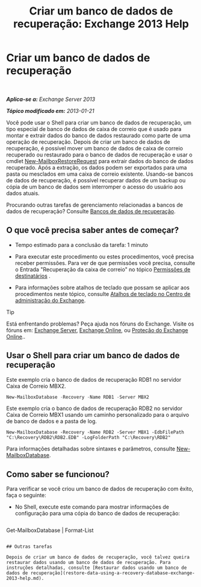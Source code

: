 ﻿---
title: 'Criar um banco de dados de recuperação: Exchange 2013 Help'
TOCTitle: Criar um banco de dados de recuperação
ms:assetid: 34d87491-b7b7-44a9-8d69-e1a9c1fe5852
ms:mtpsurl: https://technet.microsoft.com/pt-br/library/Ee332321(v=EXCHG.150)
ms:contentKeyID: 50485316
ms.date: 05/22/2018
mtps_version: v=EXCHG.150
ms.translationtype: MT
---

# Criar um banco de dados de recuperação

 

_**Aplica-se a:** Exchange Server 2013_

_**Tópico modificado em:** 2013-01-21_

Você pode usar o Shell para criar um banco de dados de recuperação, um tipo especial de banco de dados de caixa de correio que é usado para montar e extrair dados do banco de dados restaurado como parte de uma operação de recuperação. Depois de criar um banco de dados de recuperação, é possível mover um banco de dados de caixa de correio recuperado ou restaurado para o banco de dados de recuperação e usar o cmdlet [New-MailboxRestoreRequest](https://technet.microsoft.com/pt-br/library/ff829875\(v=exchg.150\)) para extrair dados do banco de dados recuperado. Após a extração, os dados podem ser exportados para uma pasta ou mesclados em uma caixa de correio existente. Usando-se bancos de dados de recuperação, é possível recuperar dados de um backup ou cópia de um banco de dados sem interromper o acesso do usuário aos dados atuais.

Procurando outras tarefas de gerenciamento relacionadas a bancos de dados de recuperação? Consulte [Bancos de dados de recuperação](recovery-databases-exchange-2013-help.md).

## O que você precisa saber antes de começar?

  - Tempo estimado para a conclusão da tarefa: 1 minuto

  - Para executar este procedimento ou estes procedimentos, você precisa receber permissões. Para ver de que permissões você precisa, consulte o Entrada "Recuperação da caixa de correio" no tópico [Permissões de destinatários](recipients-permissions-exchange-2013-help.md) .

  - Para informações sobre atalhos de teclado que possam se aplicar aos procedimentos neste tópico, consulte [Atalhos de teclado no Centro de administração do Exchange](keyboard-shortcuts-in-the-exchange-admin-center-exchange-online-protection-help.md).


> [!TIP]
> Está enfrentando problemas? Peça ajuda nos fóruns do Exchange. Visite os fóruns em: <A href="https://go.microsoft.com/fwlink/p/?linkid=60612">Exchange Server</A>, <A href="https://go.microsoft.com/fwlink/p/?linkid=267542">Exchange Online</A>, ou <A href="https://go.microsoft.com/fwlink/p/?linkid=285351">Proteção do Exchange Online</A>..



## Usar o Shell para criar um banco de dados de recuperação

Este exemplo cria o banco de dados de recuperação RDB1 no servidor Caixa de Correio MBX2.

```powershell
New-MailboxDatabase -Recovery -Name RDB1 -Server MBX2
```

Este exemplo cria o banco de dados de recuperação RDB2 no servidor Caixa de Correio MBX1 usando um caminho personalizado para o arquivo de banco de dados e a pasta de log.

    New-MailboxDatabase -Recovery -Name RDB2 -Server MBX1 -EdbFilePath "C:\Recovery\RDB2\RDB2.EDB" -LogFolderPath "C:\Recovery\RDB2"

Para informações detalhadas sobre sintaxes e parâmetros, consulte [New-MailboxDatabase](https://technet.microsoft.com/pt-br/library/aa997976\(v=exchg.150\)).

## Como saber se funcionou?

Para verificar se você criou um banco de dados de recuperação com êxito, faça o seguinte:

  - No Shell, execute este comando para mostrar informações de configuração para uma cópia do banco de dados de recuperação:
    
    ```powershell
Get-MailboxDatabase <RecoveryDatabaseName> | Format-List
```

## Outras tarefas

Depois de criar um banco de dados de recuperação, você talvez queira restaurar dados usando um banco de dados de recuperação. Para instruções detalhadas, consulte [Restaurar dados usando um banco de dados de recuperação](restore-data-using-a-recovery-database-exchange-2013-help.md).

